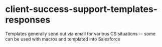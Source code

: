 # client-success-support-templates-responses
Templates generally send out via email for various CS situations -- some can be used with macros and templated into Salesforce
